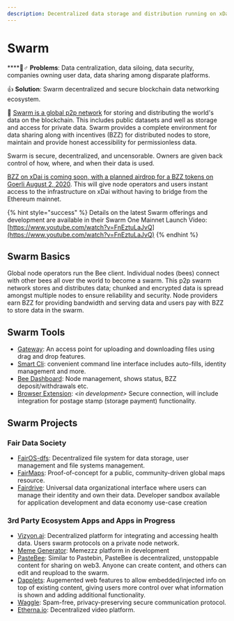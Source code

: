 ```yaml
---
description: Decentralized data storage and distribution running on xDai
---
```


# Swarm

\*\*\*\*🤦♂ **Problems**: Data centralization, data siloing, data security, companies owning user data, data sharing among disparate platforms.

👍 **Solution**: Swarm decentralized and secure blockchain data networking ecosystem.

🐝 [Swarm is a global p2p network](https://www.ethswarm.org/) for storing and distributing the world's data on the blockchain. This includes public datasets and well as storage and access for private data. Swarm provides a complete environment for data sharing along with incentives \(BZZ\) for distributed nodes to store, maintain and provide honest accessibility for permissionless data. 

Swarm is secure, decentralized, and uncensorable. Owners are given back control of how, where, and when their data is used. 

[BZZ on xDai is coming soon, with a planned airdrop for a BZZ tokens on Goerli ](https://medium.com/ethereum-swarm/swarm-airdrop-is-finishing-on-21-june-2021-important-notice-to-all-participants-6a58f29017a2)[August 2, 2020](https://medium.com/ethereum-swarm/swarm-airdrop-is-finishing-on-21-june-2021-important-notice-to-all-participants-6a58f29017a2). This will give node operators and users instant access to the infrastructure on xDai without having to bridge from the Ethereum mainnet.

{% hint style="success" %}
Details on the latest Swarm offerings and development are available in their Swarm One Mainnet Launch Video: [https://www.youtube.com/watch?v=FnEztuLaJvQ](https://www.youtube.com/watch?v=FnEztuLaJvQ)
{% endhint %}

## Swarm Basics

Global node operators run the Bee client. Individual nodes \(bees\) connect with other bees all over the world to become a swarm. This p2p swarm network stores and distributes data; chunked and encrypted data is spread amongst multiple nodes to ensure reliability and security. Node providers earn BZZ for providing bandwidth and serving data and users pay with BZZ to store data in the swarm.

## Swarm Tools

* [Gateway](https://github.com/ethersphere/gateway): An access point for uploading and downloading files using drag and drop features.
* [Smart Cli](https://github.com/ethersphere/swarm-cli): convenient command line interface includes auto-fills, identity management and more.
* [Bee Dashboard](https://github.com/ethersphere/bee-dashboard): Node management, shows status, BZZ deposit/withdrawals etc.
* [Browser Extension](https://github.com/ethersphere/swarm-extension): _&lt;in development&gt;_ Secure connection, will include integration for postage stamp \(storage payment\) functionality.

## Swarm Projects

### Fair Data Society

* [FairOS-dfs](https://github.com/fairDataSociety/fairOS-dfs): Decentralized file system for data storage, user management and file systems management.
* [FairMaps](https://github.com/fairDataSociety/fairMaps): Proof-of-concept for a public, community-driven global maps resource.
* [Fairdrive](https://github.com/fairDataSociety/Fairdrive): Universal data organizational interface where users can manage their identity and own their data. Developer sandbox available for application development and data economy use-case creation

### 3rd Party Ecosystem Apps and Apps in Progress

* [Vizyon.ai](https://vizyon.ai/en/): Decentralized platform for integrating and accessing health data. Users swarm protocols on a private node network.
* [Meme Generator](https://youtu.be/FnEztuLaJvQ?t=4771): Memezzz platform in development
* [PasteBee](https://pastebee.com/):  Similar to Pastebin, PasteBee is decentralized, unstoppable content for sharing on web3. Anyone can create content, and others can edit and reupload to the swarm. 
* [Dapplets](https://dapplets.org/): Augemented web features to allow embedded/injected info on top of existing content, giving users more control over what information is shown and adding additional functionality.
* [Waggle](https://github.com/WaggleMail/waggledocs): Spam-free, privacy-preserving secure communication protocol.
* [Etherna.io](https://etherna.io/): Decentralized video platform.

 










